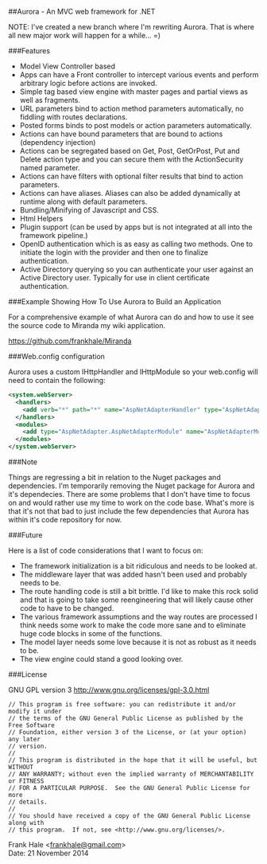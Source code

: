 ##Aurora - An MVC web framework for .NET

NOTE: I've created a new branch where I'm rewriting Aurora. That is where
all new major work will happen for a while... =)

###Features

- Model View Controller based
- Apps can have a Front controller to intercept various events and perform 
	arbitrary logic before actions are invoked.
- Simple tag based view engine with master pages and partial views as well as 
	fragments.
- URL parameters bind to action method parameters automatically, no fiddling 
	with routes declarations.
- Posted forms binds to post models or action parameters automatically.
- Actions can have bound parameters that are bound to actions 
	(dependency injection)
- Actions can be segregated based on Get, Post, GetOrPost, Put and Delete action 
	type and you can secure them with the ActionSecurity named parameter.
- Actions can have filters with optional filter results that bind to action 
	parameters.  
- Actions can have aliases. Aliases can also be added dynamically at runtime 
	along with default parameters.
- Bundling/Minifying of Javascript and CSS.
- Html Helpers
- Plugin support (can be used by apps but is not integrated at all into the 
	framework pipeline.)
- OpenID authentication which is as easy as calling two methods. One to initiate 
	the login with the provider and then one to finalize authentication.
- Active Directory querying so you can authenticate your user against an Active 
	Directory user. Typically for use in client certificate authentication.

###Example Showing How To Use Aurora to Build an Application

For a comprehensive example of what Aurora can do and how to use it see the 
source code to Miranda my wiki application.

https://github.com/frankhale/Miranda

###Web.config configuration

Aurora uses a custom IHttpHandler and IHttpModule so your web.config will need 
to contain the following:

```xml
<system.webServer>
  <handlers>
    <add verb="*" path="*" name="AspNetAdapterHandler" type="AspNetAdapter.AspNetAdapterHandler" />
  </handlers>
  <modules>
    <add type="AspNetAdapter.AspNetAdapterModule" name="AspNetAdapterModule" />
  </modules>
</system.webServer>
```

###Note

Things are regressing a bit in relation to the Nuget packages and dependencies. 
I'm temporarily removing the Nuget package for Aurora and it's dependecies. 
There are some problems that I don't have time to focus on and would rather use
my time to work on the code base. What's more is that it's not that bad to just
include the few dependencies that Aurora has within it's code repository for 
now.

###Future

Here is a list of code considerations that I want to focus on:

- The framework initialization is a bit ridiculous and needs to be looked at.
- The middleware layer that was added hasn't been used and probably needs to be.
- The route handling code is still a bit brittle. I'd like to make this rock 
	solid and that is going to take some reengineering that will likely cause other
	code to have to be changed.
- The various framework assumptions and the way routes are processed I think 
	needs some work to make the code more sane and to eliminate huge code blocks
	in some of the functions.
- The model layer needs some love because it is not as robust as it needs to be.
- The view engine could stand a good looking over.

###License

GNU GPL version 3 <http://www.gnu.org/licenses/gpl-3.0.html>
```
// This program is free software: you can redistribute it and/or modify it under
// the terms of the GNU General Public License as published by the Free Software
// Foundation, either version 3 of the License, or (at your option) any later
// version.
//
// This program is distributed in the hope that it will be useful, but WITHOUT
// ANY WARRANTY; without even the implied warranty of MERCHANTABILITY or FITNESS
// FOR A PARTICULAR PURPOSE.  See the GNU General Public License for more
// details.
//
// You should have received a copy of the GNU General Public License along with
// this program.  If not, see <http://www.gnu.org/licenses/>.
```

Frank Hale &lt;frankhale@gmail.com&gt;  
Date: 21 November 2014
